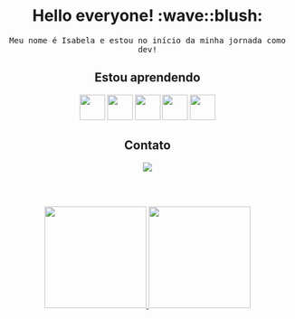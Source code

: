 <h1 align='center'> Hello everyone! :wave::blush:</h1>
<samp>
<p align='center'> Meu nome é Isabela e estou no início da minha jornada como dev! </p>
</samp>
  
<h2 align="center"> Estou aprendendo </h2>

<div align="center" style="display: inline_block">
<img src="https://cdn.jsdelivr.net/gh/devicons/devicon/icons/html5/html5-original.svg" width="45" height="45"/> <img src="https://cdn.jsdelivr.net/gh/devicons/devicon/icons/css3/css3-original.svg" width="45" height="45"/> <img src="https://cdn.jsdelivr.net/gh/devicons/devicon/icons/java/java-original.svg" width="45" height="45"/> <img src="https://cdn.jsdelivr.net/gh/devicons/devicon/icons/javascript/javascript-original.svg" width="45" height="45"/> <img src="https://cdn.jsdelivr.net/gh/devicons/devicon/icons/mysql/mysql-original-wordmark.svg" width="45" height="45"/>
          
</div>       

<h2 align="center"> Contato </h2>
<div align="center">
<a href="https://www.linkedin.com/in/isabelamad" target="_blank"><img src="https://img.shields.io/badge/-LinkedIn-%230077B5?style=for-the-badge&logo=linkedin&logoColor=white" target="_blank"></a>   
</div>
          
<br><br>
<div align="center">
  <a href="https://github.com/bela-mad">
  <img height="180em" src="https://github-readme-stats.vercel.app/api?username=bela-mad&show_icons=true&theme=cobalt&include_all_commits=true&count_private=true"/>
  <img height="180em" src="https://github-readme-stats.vercel.app/api/top-langs/?username=bela-mad&layout=compact&langs_count=7&theme=cobalt"/>
</div>
